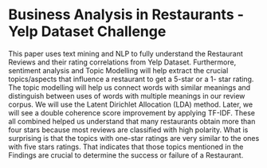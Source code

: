 # Business Analysis in Restaurants - Yelp Dataset Challenge

 This paper uses text mining and NLP to fully 
understand the Restaurant Reviews and their rating 
correlations from Yelp Dataset. Furthermore, sentiment 
analysis and Topic Modelling will help extract the crucial 
topics/aspects that influence a restaurant to get a 5-star or a 1-
star rating. The topic modelling will help us connect words 
with similar meanings and distinguish between uses of words 
with multiple meanings in our review corpus. We will use the 
Latent Dirichlet Allocation (LDA) method. Later, we will see a 
double coherence score improvement by applying TF-IDF. 
These all combined helped us understand that many 
restaurants obtain more than four stars because most reviews 
are classified with high polarity. What is surprising is that the 
topics with one-star ratings are very similar to the ones with 
five stars ratings. That indicates that those topics mentioned in 
the Findings are crucial to determine the success or failure of a 
Restaurant.
